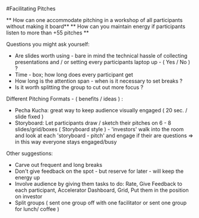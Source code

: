 
#Facilitating Pitches

** How can one accommodate pitching in a workshop of all participants without making it board**
** How can you maintain energy if participants listen to more than +55 pitches  **


Questions you might ask yourself: 

* Are slides worth using -  bare in mind the technical hassle of collecting presentations and / or setting every participants laptop up - ( Yes / No ) ?
* Time - box;  how long does every participant get 
* How long is the attention span - when is it necessary to set breaks ?
* Is it worth splitting the group to cut out more focus ?


Different Pitching Formats  -  ( benefits / ideas ) :

* Pecha Kucha: great way to keep audience visually engaged ( 20 sec. / slide fixed ) 
* Storyboard: Let participants draw / sketch their pitches on 6 - 8 slides/grid/boxes  ( Storyboard style ) - 'investors' walk into the room and look at each 'storyboard - pitch'  and engage if their are questions => in this way everyone stays engaged/busy 


Other suggestions: 

* Carve out frequent and long breaks 
* Don't give feedback on the spot - but reserve for later - will keep the energy up
* Involve audience by giving them tasks to do: Rate, Give Feedback to each participant, Accelerator Dashboard, Grid, Put them in the position on investor
* Split groups ( sent one group off with one facilitator or sent one group for lunch/ coffee )

